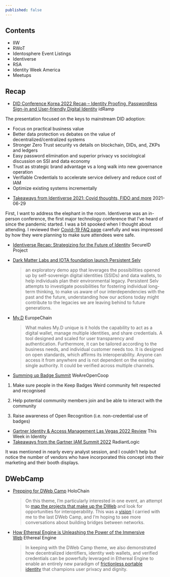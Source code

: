 ```yaml
---
published: false
---
```


## Contents
- IIW
- RWoT
- Identosphere Event Listings
- Identiverse
- RSA
- Identity Week America
- Meetups

## Recap

* [DID Conference Korea 2022 Recap – Identity Proofing, Passwordless Sign-in and User-friendly Digital Identity](https://idramp.com/did-conference-korea-2022-recap-identity-proofing-passwordless-sign-in-and-user-friendly-digital-identity/) idRamp

The presentation focused on the keys to mainstream DID adoption:

- Focus on practical business value
- Better data protection vs debates on the value of decentralized/centralized systems
- Stronger Zero Trust security vs details on blockchain, DIDs, and, ZKPs and ledgers
- Easy password elimination and superior privacy vs sociological discussion on SSI and data economy
- Trust as strategic brand advantage vs a long walk into new governance operation
- Verifiable Credentials to accelerate service delivery and reduce cost of IAM
- Optimize existing systems incrementally 
* [Takeaways from Identiverse 2021: Covid thoughts, FIDO and more](https://fusionauth.io/blog/2021/06/29/identiverse-conference-report/) 2021-06-29

First, I want to address the elephant in the room. Identiverse was an in-person conference, the first major technology conference that I’ve heard of since the pandemic started. I was a bit spooked when I thought about attending. I reviewed their [Covid-19 FAQ page](https://identiverse.com/faq/) carefully and was impressed by how they were planning to make sure attendees were safe.

* [Identiverse Recap: Strategizing for the Future of Identity](https://www.securid.com/en-us/blog/2021-07/identiverse-recap-strategizing-for-the-future-of-identity) SecureID
Project
* [Dark Matter Labs and IOTA foundation launch Persistent Selv](https://medium.com/futures-in-long-termism/persistent-selv-d125252b20c)
  > an exploratory demo app that leverages the possibilities opened up by self-sovereign digital identities (SSIDs) and data wallets, to help individuals plan their environmental legacy. Persistent Selv attempts to investigate possibilities for fostering individual long-term thinking, to make us aware of our interdependencies with the past and the future, understanding how our actions today might contribute to the legacies we are leaving behind to future generations.
* [My.D](https://europechain.io/identity/myd-missing-piece-puzzle-ssi/) EuropeChain
  > What makes My.D unique is it holds the capability to act as a digital wallet, manage multiple identities, and share credentials. A tool designed and scaled for user transparency and authentication. Furthermore, it can be tailored according to the business needs, and individual customer needs too. It is designed on open standards, which affirms its interoperability. Anyone can access it from anywhere and is not dependent on the existing single authority. It could be verified across multiple channels.

* [Summing up Badge Summit](https://blog.weareopen.coop/summing-up-badge-summit-fb9d974c647d) WeAreOpenCoop

1) Make sure people in the Keep Badges Weird community felt respected and recognised

2) Help potential community members join and be able to interact with the community

3) Raise awareness of Open Recognition (i.e. non-credential use of badges)

* [Gartner Identity & Access Management Las Vegas 2022 Review](https://anchor.fm/the-cyber-hut/episodes/E8---Gartner-Identity--Access-Management-Las-Vegas-2022-Review--Cloud--CIEM--ITDR--Identity-Security--Trust--Hype-Cycle-e1na3s5) This Week in Identity
* [Takeaways from the Gartner IAM Summit 2022](https://www.radiantlogic.com/blog/takeaways_from_the_gartner_iam_summit_2022/) RadiantLogic

It was mentioned in nearly every analyst session, and I couldn’t help but notice the number of vendors who have incorporated this concept into their marketing and their booth displays.


## DWebCamp
* [Prepping for DWeb Camp](https://blog.holochain.org/preparing-for-dweb-camp/) HoloChain
  > On this theme, I’m particularly interested in one event, an attempt to [map the projects that make up the DWeb](https://gitlab.com/getdweb/dweb-camp-2022/-/issues/77) and look for opportunities for interoperability. This was a [vision](https://dwebcamp2019.sched.com/event/S4vH/building-bridges-connecting-tech-stacks-for-humane-ux) I carried with me to the last DWeb Camp, and I’m hoping to see more conversations about building bridges between networks.

* [How Ethereal Engine is Unleashing the Power of the Immersive Web](https://www.linkedin.com/pulse/how-ethereal-engine-unleashing-power-immersive-web-etherealengine/) Ethereal Engine
  > In keeping with the DWeb Camp theme, we also demonstrated how decentralized identifiers, identity web wallets, and verified credentials can be powerfully leveraged in Ethereal Engine to enable an entirely new paradigm of [frictionless portable identity](https://www.etherealengine.com/blog-posts/metaverse-for-humans) that champions user privacy and dignity.